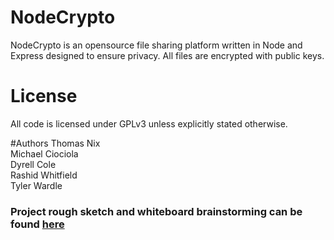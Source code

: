 # NodeCrypto
NodeCrypto is an opensource file sharing platform written in Node and Express designed to ensure privacy. All files are encrypted with public keys. 


# License
All code is licensed under GPLv3 unless explicitly stated otherwise.

#Authors
Thomas Nix<br>
Michael Ciociola<br>
Dyrell Cole<br>
Rashid Whitfield<br>
Tyler Wardle<br>


<h3>Project rough sketch and whiteboard brainstorming can be found <a href="https://docs.google.com/document/d/1eQ1PyzmNlzLMJoIPo07TR5Q3rzKBSYqEYo7UaoueF_M/edit?usp=sharing">here</a></h3>